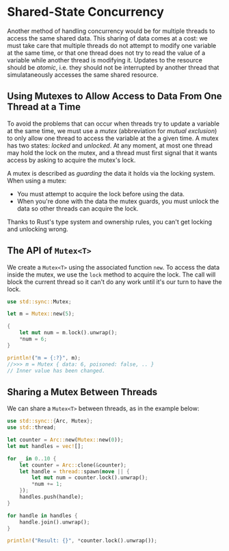 # Shared-State Concurrency

Another method of handling concurrency would be for multiple threads to access
the same shared data. This sharing of data comes at a cost: we must take care
that multiple threads do not attempt to modify one variable at the same time,
or that one thread does not try to read the value of a variable while another
thread is modifying it. Updates to the resource should be *atomic*, i.e. they
should not be interrupted by another thread that simulataneously accesses the
same shared resource.

## Using Mutexes to Allow Access to Data From One Thread at a Time

To avoid the problems that can occur when threads try to update a variable at
the same time, we must use a *mutex* (abbreviation for *mutual exclusion*) to
only allow one thread to access the variable at the a given time. A mutex has
two states: *locked* and *unlocked*. At any moment, at most one thread may hold
the lock on the mutex, and a thread must first signal that it wants access by
asking to acquire the mutex's lock.

A mutex is described as *guarding* the data it holds via the locking system.
When using a mutex:

*   You must attempt to acquire the lock before using the data.
*   When you're done with the data the mutex guards, you must unlock the data
    so other threads can acquire the lock.

Thanks to Rust's type system and ownership rules, you can't get locking and
unlocking wrong.

## The API of `Mutex<T>`

We create a `Mutex<T>` using the associated function `new`. To access the data
inside the mutex, we use the `lock` method to acquire the lock. The call will
block the current thread so it can't do any work until it's our turn to have the
lock.

```rust
use std::sync::Mutex;

let m = Mutex::new(5);

{
    let mut num = m.lock().unwrap();
    *num = 6;
}

println!("m = {:?}", m);
//>>> m = Mutex { data: 6, poisoned: false, .. }
// Inner value has been changed.
```

## Sharing a Mutex Between Threads

We can share a `Mutex<T>` between threads, as in the example below:

```rust
use std::sync::{Arc, Mutex};
use std::thread;

let counter = Arc::new(Mutex::new(0));
let mut handles = vec![];

for _ in 0..10 {
    let counter = Arc::clone(&counter);
    let handle = thread::spawn(move || {
        let mut num = counter.lock().unwrap();
        *num += 1;
    });
    handles.push(handle);
}

for handle in handles {
    handle.join().unwrap();
}

println!("Result: {}", *counter.lock().unwrap());
```